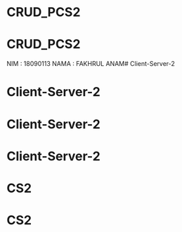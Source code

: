 # CRUD_PCS2
# CRUD_PCS2

NIM : 18090113
NAMA : FAKHRUL ANAM# Client-Server-2
# Client-Server-2
# Client-Server-2
# Client-Server-2
# CS2
# CS2
